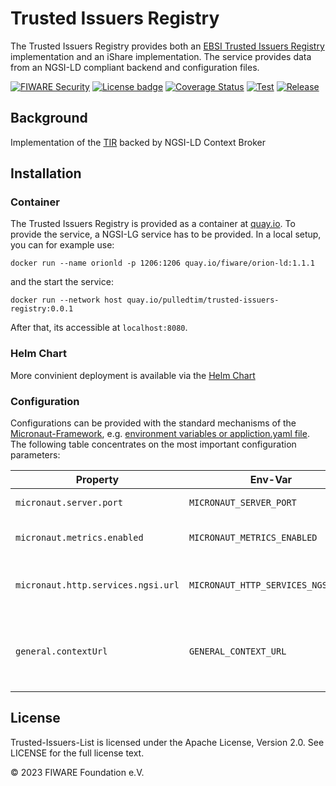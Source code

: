 # Trusted Issuers Registry

The Trusted Issuers Registry provides both an [EBSI Trusted Issuers Registry](https://api-pilot.ebsi.eu/docs/apis/trusted-issuers-registry/v4#/) implementation and an iShare implementation. The service provides data from an NGSI-LD compliant backend and configuration files.

[![FIWARE Security](https://nexus.lab.fiware.org/repository/raw/public/badges/chapters/security.svg)](https://www.fiware.org/developers/catalogue/)
[![License badge](https://img.shields.io/badge/License-Apache_2.0-blue.svg)](https://opensource.org/licenses/Apache-2.0)
[![Coverage Status](https://coveralls.io/repos/github/pulledtim/trusted-issuers-registry/badge.svg?branch=main)](https://coveralls.io/github/pulledtim/trusted-issuers-registry?branch=main)
[![Test](https://github.com/pulledtim/trusted-issuers-registry/actions/workflows/test.yml/badge.svg)](https://github.com/FIWARE/trusted-issuers-list/actions/workflows/test.yml)
[![Release](https://github.com/pulledtim/trusted-issuers-registry/actions/workflows/release.yml/badge.svg)](https://github.com/FIWARE/trusted-issuers-list/actions/workflows/release.yml)


## Background
Implementation of the [TIR](https://api-pilot.ebsi.eu/docs/apis/trusted-issuers-registry/v4#/) backed by NGSI-LD Context Broker


## Installation
### Container

The Trusted Issuers Registry is provided as a container at [quay.io](https://quay.io/repository/pulledtim/trusted-issuers-registry).
To provide the service, a NGSI-LG service has to be provided. In a local setup, you can for example use:
```shell
docker run --name orionld -p 1206:1206 quay.io/fiware/orion-ld:1.1.1
```
and the start the service:
```shell
docker run --network host quay.io/pulledtim/trusted-issuers-registry:0.0.1
```
After that, its accessible at ```localhost:8080```.
### Helm Chart

More convinient deployment is available via the [Helm Chart](https://github.com/FIWARE/helm-charts/tree/main/charts/trusted-issuers-registry)

### Configuration

Configurations can be provided with the standard mechanisms of the [Micronaut-Framework](https://micronaut.io/), e.g. [environment variables or appliction.yaml file](https://docs.micronaut.io/3.1.3/guide/index.html#configurationProperties).
The following table concentrates on the most important configuration parameters:

| Property                           | Env-Var                            | Description                                                  | Default                   |
|------------------------------------|------------------------------------|--------------------------------------------------------------|---------------------------|
| `micronaut.server.port`            | `MICRONAUT_SERVER_PORT`            | Server port to be used.                                      | 8080                      |
| `micronaut.metrics.enabled`        | `MICRONAUT_METRICS_ENABLED`        | Enable the metrics gathering                                 | true                      |
| `micronaut.http.services.ngsi.url` | `MICRONAUT_HTTP_SERVICES_NGSI_URL` | Url of the backing NGSI-LD broker                            | ```http://ngsi-ld:1026``` |
| `general.contextUrl`               | `GENERAL_CONTEXT_URL`              | URL of the Context file to be used when accessing the broker | ``````                    |


## License

Trusted-Issuers-List is licensed under the Apache License, Version 2.0. See LICENSE for the full license text.

© 2023 FIWARE Foundation e.V.